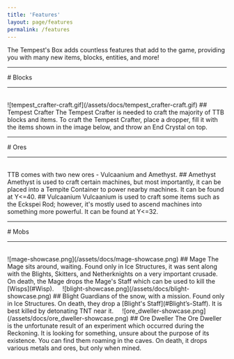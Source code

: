 ```yaml
---
title: 'Features'
layout: page/features
permalink: /features
---
```


The Tempest's Box adds countless features that add to the game, providing you with many new items, blocks, entities, and more!

<!--  -->

<div><hr class='separator'></div>
# Blocks
<div><hr class='separator'></div>

<br>
![tempest_crafter-craft.gif](/assets/docs/tempest_crafter-craft.gif)
## Tempest Crafter
The Tempest Crafter is needed to craft the majority of TTB blocks and items.  
To craft the Tempest Crafter, place a dropper, fill it with the items shown in the image below, and throw an End Crystal on top.

<!--  -->

<div><hr class='separator'></div>
# Ores
<div><hr class='separator'></div>

<br>
TTB comes with two new ores - Vulcaanium and Amethyst.
## Amethyst
Amethyst is used to craft certain machines, but most importantly, it can be placed into a Tempite Container to power nearby machines.  
It can be found at Y<=40.
## Vulcaanium
Vulcaanium is used to craft some items such as the Eckspei Rod; however, it's mostly used to ascend machines into something more powerful.  
It can be found at Y<=32.

<!--  -->

<div><hr class='separator'></div>
# Mobs
<div><hr class='separator'></div>
 
<br>
![mage-showcase.png](/assets/docs/mage-showcase.png)
## Mage
The Mage sits around, waiting. Found only in Ice Structures, it was sent along with the Blights, Skitters, and Netherknights on a very important crusade. On death, the Mage drops the Mage's Staff which can be used to kill the [Wisps](#Wisp).  
‏‏‎ ‎  
‏‏‎ ‎  
![blight-showcase.png](/assets/docs/blight-showcase.png)
## Blight
Guardians of the snow, with a mission. Found only in Ice Structures. On death, they drop a [Blight's Staff](#Blight’s-Staff). It is best killed by detonating TNT near it.  
‏‏‎ ‎  
‏‏‎ ‎  
![ore_dweller-showcase.png](/assets/docs/ore_dweller-showcase.png)
## Ore Dweller
The Ore Dweller is the unfortunate result of an experiment which occurred during the Reckoning. It is looking for something, unsure about the purpose of its existence. You can find them roaming in the caves. On death, it drops various metals and ores, but only when mined.  
‏‏‎ ‎  

<!--  -->
